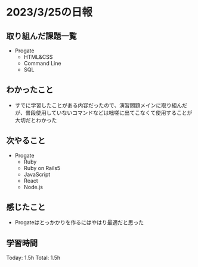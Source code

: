 # 2023/3/25の日報
## 取り組んだ課題一覧
* Progate
    * HTML&CSS
    * Command Line
    * SQL
## わかったこと
* すでに学習したことがある内容だったので、演習問題メインに取り組んだが、普段使用していないコマンドなどは咄嗟に出てこなくて使用することが大切だとわかった
## 次やること
* Progate
    * Ruby
    * Ruby on Rails5
    * JavaScript
    * React
    * Node.js
## 感じたこと
* Progateはとっかかりを作るにはやはり最適だと思った
## 学習時間
Today: 1.5h
Total: 1.5h